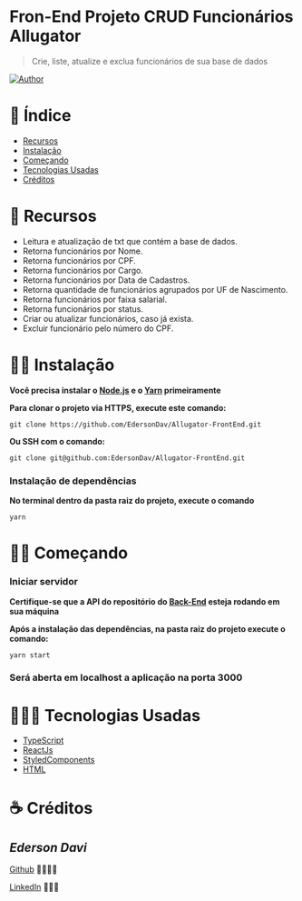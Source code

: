 # Fron-End Projeto CRUD Funcionários Allugator

>Crie, liste, atualize e exclua funcionários de sua base de dados

[![Author](https://img.shields.io/badge/author-EdersonDav-000000?style=flat-square)](https://github.com/EdersonDav)

# 📌 Índice

- [Recursos](#-recursos)
- [Instalação](#-instalação)
- [Começando](#-começando)
- [Tecnologias Usadas](#-tecnologias-usadas)
- [Créditos](#-créditos)

# 🚀 Recursos

- Leitura e atualização de txt que contém a base de dados.
- Retorna funcionários por Nome.
- Retorna funcionários por CPF.
- Retorna funcionários por Cargo.
- Retorna funcionários por Data de Cadastros.
- Retorna quantidade de funcionários agrupados por UF de Nascimento.
- Retorna funcionários por faixa salarial.
- Retorna funcionários por status.
- Criar ou atualizar funcionários, caso já exista.
- Excluir funcionário pelo número do CPF.

# 👷🏿 Instalação

**Você precisa instalar o [Node.js](https://nodejs.org/en/download/) e o [Yarn](https://yarnpkg.com/) primeiramente**

**Para clonar o projeto via HTTPS, execute este comando:**

`git clone https://github.com/EdersonDav/Allugator-FrontEnd.git`

**Ou SSH com o comando:**

`git clone git@github.com:EdersonDav/Allugator-FrontEnd.git`

### Instalação de dependências

**No terminal dentro da pasta raiz do projeto, execute o comando**

`yarn`

# 🏃🏿 Começando

### Iniciar servidor

**Certifique-se que a API do repositório do [Back-End](https://github.com/EdersonDav/Allugator-BackEnd) esteja rodando em sua máquina**

**Após a instalação das dependências, na pasta raiz do projeto execute o comando:**

`yarn start`

### Será aberta em localhost a aplicação na porta 3000

# 👨🏿‍💻 Tecnologias Usadas
* [TypeScript](https://www.typescriptlang.org/)
* [ReactJs](https://pt-br.reactjs.org/)
* [StyledComponents](https://styled-components.com/)
* [HTML](https://developer.mozilla.org/en-US/docs/Web/HTML)

# ☕ Créditos

## <i>Ederson Davi</i>

[Github](https://github.com/EdersonDav) 👨🏿‍🎓🚀

[LinkedIn](https://www.linkedin.com/in/silvaedersonqueiroz) 👨🏿‍👔
